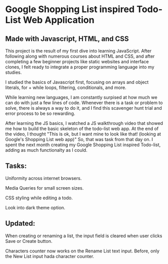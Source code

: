 <h1>Google Shopping List inspired Todo-List Web Application</h1>
<h2>Made with Javascript, HTML, and CSS</h2>

This project is the result of my first dive into learning JavaScript. After following along with numerous courses about HTML and CSS, and after completing a few beginner projects like static websites and interface clones, I felt ready to integrate a proper programming language into my studies.

I studied the basics of Javascript first, focusing on arrays and object literals, for + while loops, filtering, conditionals, and more.

While learning new languages, I am constantly surpised at how much we can do with just a few lines of code. Whenever there is a task or problem to solve, there is always a way to do it, and I find this scavenger hunt trial and error process to be so rewarding.

After learning the JS basics, I watched a JS walkthrough video that showed me how to build the basic skeleton of the todo-list web app. At the end of the video, I thought "This is ok, but I want mine to look like that! (looking at Google's Shopping List web app)" So, that was task from that day on. I spent the next month creating my Google Shopping List inspired Todo-list, adding as much functionalty as I could.

<h2>Tasks:</h2>

Uniformity across internet browsers.

Media Queries for small screen sizes.

CSS styling while editing a todo.

Look into dark theme option.

<h2>Updated:</h2>
When creating or renaming a list, the input field is cleared when user clicks Save or Create button.

Characters counter now works on the Rename List text input. Before, only the New List input hada character counter.
